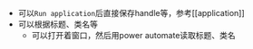 - 可以`Run application`后直接保存handle等，参考[[application]]
- 可以根据标题、类名等
  - 可以打开着窗口，然后用power automate读取标题、类名